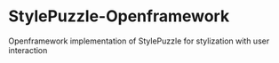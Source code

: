 # StylePuzzle-Openframework
Openframework implementation of StylePuzzle for stylization with user interaction
